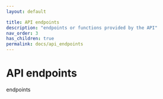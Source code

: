 ```yaml
---
layout: default

title: API endpoints
description: "endpoints or functions provided by the API"
nav_order: 3
has_children: true
permalink: docs/api_endpoints
---
```


# API endpoints
endpoints
